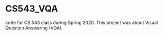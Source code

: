 # CS543_VQA
code for CS 543 class during Spring 2020. This project was about Visual Question Answering (VQA).

